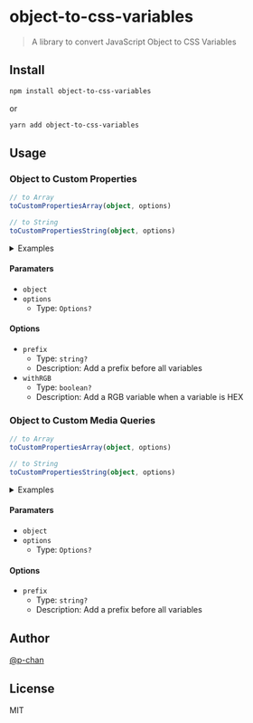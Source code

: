 # object-to-css-variables

> A library to convert JavaScript Object to CSS Variables

## Install

```sh
npm install object-to-css-variables
```

or

```sh
yarn add object-to-css-variables
```

## Usage

### Object to Custom Properties

```ts
// to Array
toCustomPropertiesArray(object, options)

// to String
toCustomPropertiesString(object, options)
```

<details>
<summary>Examples</summary>

```ts
import { toCustomPropertiesArray, toCustomPropertiesString } from 'object-to-css-variables'

const customProperties = {
  success: {
    400: '#BAE944',
    700: '#649D06',
  },
  info: {
    400: '#48F0FD',
    700: '#067FB5',
  },
  warning: {
    400: '#FDCC70',
    700: '#B57020',
  },
  danger: {
    400: '#FF7C65',
    700: '#B71928',
  },
}

toCustomPropertiesArray(customProperties)
/* log ->
[
  { key: '--success-400', value: '#BAE944' },
  { key: '--success-700', value: '#649D06' },
  { key: '--info-400', value: '#48F0FD' },
  { key: '--info-700', value: '#067FB5' },
  { key: '--warning-400', value: '#FDCC70' },
  { key: '--warning-700', value: '#B57020' },
  { key: '--danger-400', value: '#FF7C65' },
  { key: '--danger-700', value: '#B71928' }
]
*/

toCustomPropertiesString(customProperties)
/* log ->
--success-400: #BAE944; --success-700: #649D06; --info-400: #48F0FD; --info-700: #067FB5; --warning-400: #FDCC70; --warning-700: #B57020; --danger-400: #FF7C65; --danger-700: #B71928;
*/
```

</details>

#### Paramaters

- `object`
- `options`
  - Type: `Options?`

#### Options

- `prefix`
  - Type: `string?`
  - Description: Add a prefix before all variables
- `withRGB`
  - Type: `boolean?`
  - Description: Add a RGB variable when a variable is HEX

### Object to Custom Media Queries

```ts
// to Array
toCustomPropertiesArray(object, options)

// to String
toCustomPropertiesString(object, options)
```

<details>
<summary>Examples</summary>

```ts
import { toCustomMediaQueriesArray, toCustomMediaQueriesString } from 'object-to-css-variables'

const customMediaQueries = {
  phone: '(max-width: 414px)',
  tablet: '(max-width: 768px)',
  laptop: '(max-width: 1024px)',
  desktop: '(max-width: 1440px)',
}

toCustomMediaQueriesArray(customMediaQueries)
/* log ->
[
  { key: '--phone', value: '(max-width: 414px)' },
  { key: '--tablet', value: '(max-width: 768px)' },
  { key: '--laptop', value: '(max-width: 1024px)' },
  { key: '--desktop', value: '(max-width: 1440px)' }
]
*/

toCustomMediaQueriesString(customMediaQueries)
/* log ->
@custom-media --phone (max-width: 414px); @custom-media --tablet (max-width: 768px); @custom-media --laptop (max-width: 1024px); @custom-media --desktop (max-width: 1440px);
*/
```

</details>

#### Paramaters

- `object`
- `options`
  - Type: `Options?`

#### Options

- `prefix`
  - Type: `string?`
  - Description: Add a prefix before all variables

## Author

[@p-chan](https://github.com/p-chan)

## License

MIT
